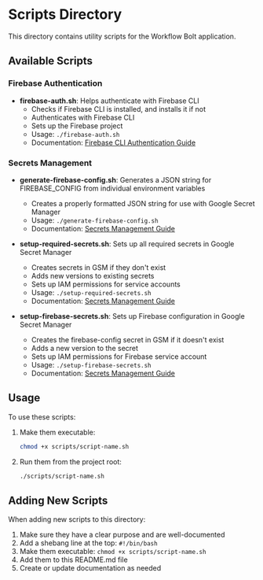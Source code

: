 # Scripts Directory

This directory contains utility scripts for the Workflow Bolt application.

## Available Scripts

### Firebase Authentication

- **firebase-auth.sh**: Helps authenticate with Firebase CLI
  - Checks if Firebase CLI is installed, and installs it if not
  - Authenticates with Firebase CLI
  - Sets up the Firebase project
  - Usage: `./firebase-auth.sh`
  - Documentation: [Firebase CLI Authentication Guide](../docs/FIREBASE_CLI_AUTH.md)

### Secrets Management

- **generate-firebase-config.sh**: Generates a JSON string for FIREBASE_CONFIG from individual environment variables
  - Creates a properly formatted JSON string for use with Google Secret Manager
  - Usage: `./generate-firebase-config.sh`
  - Documentation: [Secrets Management Guide](../docs/secrets-management.md)

- **setup-required-secrets.sh**: Sets up all required secrets in Google Secret Manager
  - Creates secrets in GSM if they don't exist
  - Adds new versions to existing secrets
  - Sets up IAM permissions for service accounts
  - Usage: `./setup-required-secrets.sh`
  - Documentation: [Secrets Management Guide](../docs/secrets-management.md)

- **setup-firebase-secrets.sh**: Sets up Firebase configuration in Google Secret Manager
  - Creates the firebase-config secret in GSM if it doesn't exist
  - Adds a new version to the secret
  - Sets up IAM permissions for Firebase service account
  - Usage: `./setup-firebase-secrets.sh`
  - Documentation: [Secrets Management Guide](../docs/secrets-management.md)

## Usage

To use these scripts:

1. Make them executable:
   ```bash
   chmod +x scripts/script-name.sh
   ```

2. Run them from the project root:
   ```bash
   ./scripts/script-name.sh
   ```

## Adding New Scripts

When adding new scripts to this directory:

1. Make sure they have a clear purpose and are well-documented
2. Add a shebang line at the top: `#!/bin/bash`
3. Make them executable: `chmod +x scripts/script-name.sh`
4. Add them to this README.md file
5. Create or update documentation as needed

